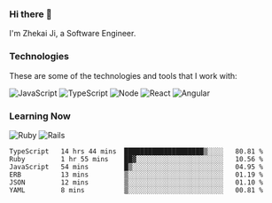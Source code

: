 ### Hi there 👋
I'm Zhekai Ji, a Software Engineer.

### Technologies
These are some of the technologies and tools that I work with:

![JavaScript](https://img.shields.io/badge/JavaScript-323330.svg?logo=javascript&logoColor=F7DF1E) 
![TypeScript](https://img.shields.io/badge/TypeScript-007ACC.svg?logo=typescript&logoColor=white) 
![Node](https://img.shields.io/badge/Node.js-43853D.svg?logo=node.js&logoColor=white)
![React](https://img.shields.io/badge/React-20232a.svg?logo=react&logoColor=61DAFB) 
![Angular](https://img.shields.io/badge/Angular-E23237.svg?logo=angularjs&logoColor=white)

### Learning Now
![Ruby](https://img.shields.io/badge/Ruby-CC342D.svg?logo=ruby&logoColor=white)
![Rails](https://img.shields.io/badge/Rails-CC0000.svg?logo=ruby-on-rails&logoColor=white)

<!--START_SECTION:waka-->

```text
TypeScript   14 hrs 44 mins  ████████████████████▒░░░░   80.81 %
Ruby         1 hr 55 mins    ██▓░░░░░░░░░░░░░░░░░░░░░░   10.56 %
JavaScript   54 mins         █▒░░░░░░░░░░░░░░░░░░░░░░░   04.95 %
ERB          13 mins         ▒░░░░░░░░░░░░░░░░░░░░░░░░   01.19 %
JSON         12 mins         ▒░░░░░░░░░░░░░░░░░░░░░░░░   01.10 %
YAML         8 mins          ▒░░░░░░░░░░░░░░░░░░░░░░░░   00.81 %
```

<!--END_SECTION:waka-->
